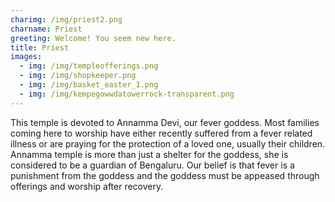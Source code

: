 ```yaml
---
charimg: /img/priest2.png
charname: Priest
greeting: Welcome! You seem new here.
title: Priest
images:
  - img: /img/templeofferings.png
  - img: /img/shopkeeper.png
  - img: /img/basket_easter_1.png
  - img: /img/kempegowwdatowerrock-transparent.png
---
```

This temple is devoted to Annamma Devi, our fever goddess. Most families coming here to worship have either recently suffered from a fever related illness or are praying for the protection of a loved one, usually their children. Annamma temple is more than just a shelter for the goddess, she is considered to be a guardian of Bengaluru. Our belief is that fever is a punishment from the goddess and the goddess must be appeased through offerings and worship after recovery.